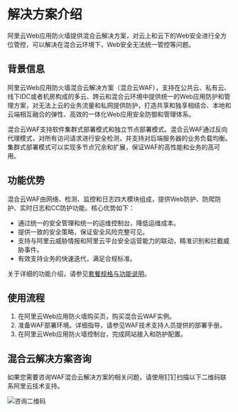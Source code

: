 # 解决方案介绍

阿里云Web应用防火墙提供混合云解决方案，对云上和云下的Web安全进行全方位管控，可以解决在混合云环境下，Web安全无法统一管控等问题。

## 背景信息

阿里云Web应用防火墙混合云解决方案（混合云WAF），支持在公共云、私有云、线下IDC或者机房构成的多云、跨云和混合云环境中提供统一的Web应用防护和管理方案，对无法上云的业务流量和私网提供防护，打造共享和独享相结合、本地和云端相互融合的弹性、高效的一体化Web应用安全防御和管理体系。

混合云WAF支持软件集群式部署模式和独立节点部署模式。混合云WAF通过反向代理模式，对所有访问请求进行安全检测，并支持对后端服务器的业务负载均衡。集群式部署模式可以实现多节点冗余和扩展，保证WAF的高性能和业务的高可用。

## 功能优势

混合云WAF由网络、检测、监控和日志四大模块组成，提供Web防护、防爬防护、实时日志和CC防护功能。核心优势如下：

-   通过统一的安全管理和统一的运维控制台，降低运维成本。
-   提供一致的安全策略，保证安全风险完整可见。
-   支持与阿里云威胁情报和阿里云平台安全运营能力的联动，精准识别和拦截威胁事件。
-   有效支持业务的快速迭代，满足合规标准。

关于详细的功能介绍，请参见[套餐规格与功能说明](/cn.zh-CN/产品简介/套餐规格与功能说明.md)。

## 使用流程

1.  在阿里云Web应用防火墙购买页，购买混合云WAF实例。
2.  准备WAF部署环境。详细指导，请参见WAF技术支持人员提供的部署手册。
3.  在阿里云Web应用防火墙控制台，完成网站接入和防护配置。

## 混合云解决方案咨询

如果您需要咨询WAF混合云解决方案的相关问题，请使用钉钉扫描以下二维码联系阿里云技术支持。

![咨询二维码](https://static-aliyun-doc.oss-accelerate.aliyuncs.com/assets/img/zh-CN/3311384161/p245447.png)

